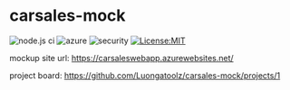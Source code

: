 # carsales-mock
![node.js ci](https://github.com/Luongatoolz/carsales-mock/actions/workflows/node.js.yml/badge.svg)
![azure](https://github.com/Luongatoolz/carsales-mock/actions/workflows/azure.yml/badge.svg)
![security](https://github.com/Luongatoolz/carsales-mock-api/actions/workflows/codeql-analysis.yml/badge.svg)
[![License:MIT](https://img.shields.io/github/license/Luongatoolz/carsales-mock?color=blue)](https://github.com/Luongatoolz/carsales-mock/blob/main/LICENSE)

mockup site url: https://carsaleswebapp.azurewebsites.net/

project board: https://github.com/Luongatoolz/carsales-mock/projects/1
